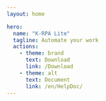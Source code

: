 ```yaml
---
layout: home

hero:
  name: "K-RPA Lite"
  tagline: Automate your work
  actions:
    - theme: brand
      text: Download
      link: /Download
    - theme: alt
      text: Document
      link: /en/HelpDoc/
---
```



